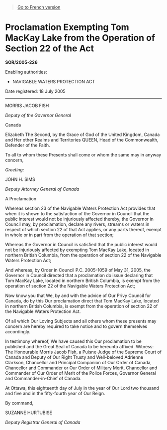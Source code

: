 > [Go to French version](/fr/Règlements/Décrets,%20ordonnances%20et%20règlements%20statutaires/2005/226.md)

# Proclamation Exempting Tom MacKay Lake from the Operation of Section 22 of the Act

**SOR/2005-226**

Enabling authorities: 
- NAVIGABLE WATERS PROTECTION ACT

Date registered: 18 July 2005

----------

MORRIS JACOB FISH

*Deputy of the Governor General*

Canada

Elizabeth The Second, by the Grace of God of the United Kingdom, Canada and Her other Realms and Territories QUEEN, Head of the Commonwealth, Defender of the Faith.

To all to whom these Presents shall come or whom the same may in anyway concern,

*Greeting:*

JOHN H. SIMS

*Deputy Attorney General of Canada*

A Proclamation

Whereas section 23 of the Navigable Waters Protection Act provides that when it is shown to the satisfaction of the Governor in Council that the public interest would not be injuriously affected thereby, the Governor in Council may, by proclamation, declare any rivers, streams or waters in respect of which section 22 of that Act applies, or any parts thereof, exempt in whole or in part from the operation of that section;

Whereas the Governor in Council is satisfied that the public interest would not be injuriously affected by exempting Tom MacKay Lake, located in northern British Columbia, from the operation of section 22 of the Navigable Waters Protection Act;

And whereas, by Order in Council P.C. 2005-1059 of May 31, 2005, the Governor in Council directed that a proclamation do issue declaring that Tom MacKay Lake, located in northern British Columbia, is exempt from the operation of section 22 of the Navigable Waters Protection Act;

Now know you that We, by and with the advice of Our Privy Council for Canada, do by this Our proclamation direct that Tom MacKay Lake, located in northern British Columbia, is exempt from the operation of section 22 of the Navigable Waters Protection Act.

Of all which Our Loving Subjects and all others whom these presents may concern are hereby required to take notice and to govern themselves accordingly.

In testimony whereof, We have caused this Our proclamation to be published and the Great Seal of Canada to be hereunto affixed. Witness: The Honourable Morris Jacob Fish, a Puisne Judge of the Supreme Court of Canada and Deputy of Our Right Trusty and Well-beloved Adrienne Clarkson, Chancellor and Principal Companion of Our Order of Canada, Chancellor and Commander or Our Order of Military Merit, Chancellor and Commander of Our Order of Merit of the Police Forces, Governor General and Commander-in-Chief of Canada.

At Ottawa, this eighteenth day of July in the year of Our Lord two thousand and five and in the fifty-fourth year of Our Reign.

By command,

SUZANNE HURTUBISE

*Deputy Registrar General of Canada*


